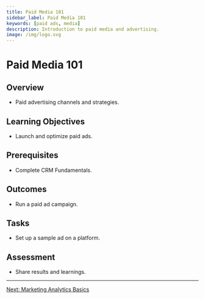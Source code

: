 ```yaml
---
title: Paid Media 101
sidebar_label: Paid Media 101
keywords: [paid ads, media]
description: Introduction to paid media and advertising.
image: /img/logo.svg
---
```


# Paid Media 101

## Overview
- Paid advertising channels and strategies.

## Learning Objectives
- Launch and optimize paid ads.

## Prerequisites
- Complete CRM Fundamentals.

## Outcomes
- Run a paid ad campaign.

## Tasks
- Set up a sample ad on a platform.

## Assessment
- Share results and learnings.

---

[Next: Marketing Analytics Basics](../analytics/marketing-analytics-basics.md)
